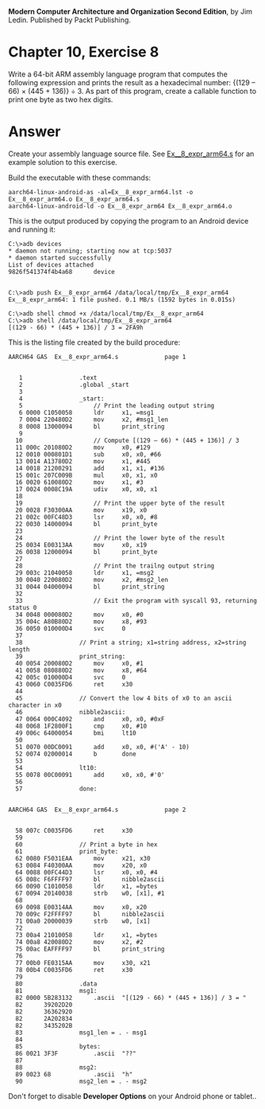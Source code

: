 __Modern Computer Architecture and Organization Second Edition__, by Jim Ledin. Published by Packt Publishing.
# Chapter 10, Exercise 8

Write a 64-bit ARM assembly language program that computes the following expression and prints the result as a hexadecimal number: {(129 – 66) &times; (445 + 136)} &div; 3. As part of this program, create a callable function to print one byte as two hex digits.

# Answer
Create your assembly language source file. See [Ex__8_expr_arm64.s](src/Ex__8_expr_arm64.s) for an example solution to this exercise.
 
Build the executable with these commands:
```
aarch64-linux-android-as -al=Ex__8_expr_arm64.lst -o Ex__8_expr_arm64.o Ex__8_expr_arm64.s
aarch64-linux-android-ld -o Ex__8_expr_arm64 Ex__8_expr_arm64.o
```

This is the output produced by copying the program to an Android device and running it:
```
C:\>adb devices
* daemon not running; starting now at tcp:5037
* daemon started successfully
List of devices attached
9826f541374f4b4a68      device


C:\>adb push Ex__8_expr_arm64 /data/local/tmp/Ex__8_expr_arm64
Ex__8_expr_arm64: 1 file pushed. 0.1 MB/s (1592 bytes in 0.015s)

C:\>adb shell chmod +x /data/local/tmp/Ex__8_expr_arm64
C:\>adb shell /data/local/tmp/Ex__8_expr_arm64
[(129 - 66) * (445 + 136)] / 3 = 2FA9h
```

This is the listing file created by the build procedure:
```
AARCH64 GAS  Ex__8_expr_arm64.s 			page 1


   1              	.text
   2              	.global _start
   3              	
   4              	_start:
   5              	    // Print the leading output string
   6 0000 C1050058 	    ldr     x1, =msg1
   7 0004 220480D2 	    mov     x2, #msg1_len
   8 0008 13000094 	    bl      print_string
   9              	
  10              	    // Compute [(129 – 66) * (445 + 136)] / 3
  11 000c 201080D2 	    mov     x0, #129
  12 0010 000801D1 	    sub     x0, x0, #66
  13 0014 A13780D2 	    mov     x1, #445
  14 0018 21200291 	    add     x1, x1, #136
  15 001c 207C009B 	    mul     x0, x1, x0
  16 0020 610080D2 	    mov     x1, #3
  17 0024 0008C19A 	    udiv    x0, x0, x1
  18              	
  19              	    // Print the upper byte of the result
  20 0028 F30300AA 	    mov     x19, x0
  21 002c 00FC48D3 	    lsr     x0, x0, #8
  22 0030 14000094 	    bl      print_byte
  23              	
  24              	    // Print the lower byte of the result    
  25 0034 E00313AA 	    mov     x0, x19
  26 0038 12000094 	    bl      print_byte
  27              	    
  28              	    // Print the trailng output string
  29 003c 21040058 	    ldr     x1, =msg2
  30 0040 220080D2 	    mov     x2, #msg2_len
  31 0044 04000094 	    bl      print_string
  32              	    
  33              	    // Exit the program with syscall 93, returning status 0
  34 0048 000080D2 	    mov     x0, #0
  35 004c A80B80D2 	    mov     x8, #93
  36 0050 010000D4 	    svc     0
  37              	
  38              	// Print a string; x1=string address, x2=string length
  39              	print_string:
  40 0054 200080D2 	    mov     x0, #1
  41 0058 080880D2 	    mov     x8, #64
  42 005c 010000D4 	    svc     0
  43 0060 C0035FD6 	    ret     x30
  44              	
  45              	// Convert the low 4 bits of x0 to an ascii character in x0
  46              	nibble2ascii:
  47 0064 000C4092 	    and     x0, x0, #0xF
  48 0068 1F2800F1 	    cmp     x0, #10
  49 006c 64000054 	    bmi     lt10
  50              	    
  51 0070 00DC0091 	    add     x0, x0, #('A' - 10)
  52 0074 02000014 	    b       done
  53              	
  54              	lt10:
  55 0078 00C00091 	    add     x0, x0, #'0'
  56              	
  57              	done:


AARCH64 GAS  Ex__8_expr_arm64.s 			page 2


  58 007c C0035FD6 	    ret     x30
  59              	
  60              	// Print a byte in hex    
  61              	print_byte:
  62 0080 F5031EAA 	    mov     x21, x30
  63 0084 F40300AA 	    mov     x20, x0
  64 0088 00FC44D3 	    lsr     x0, x0, #4
  65 008c F6FFFF97 	    bl      nibble2ascii
  66 0090 C1010058 	    ldr     x1, =bytes
  67 0094 20140038 	    strb    w0, [x1], #1
  68              	
  69 0098 E00314AA 	    mov     x0, x20
  70 009c F2FFFF97 	    bl      nibble2ascii
  71 00a0 20000039 	    strb    w0, [x1]
  72              	
  73 00a4 21010058 	    ldr     x1, =bytes
  74 00a8 420080D2 	    mov     x2, #2
  75 00ac EAFFFF97 	    bl      print_string
  76              	    
  77 00b0 FE0315AA 	    mov     x30, x21
  78 00b4 C0035FD6 	    ret     x30
  79              	        
  80              	.data
  81              	msg1:
  82 0000 5B283132 	    .ascii  "[(129 - 66) * (445 + 136)] / 3 = "
  82      39202D20 
  82      36362920 
  82      2A202834 
  82      3435202B 
  83              	msg1_len = . - msg1
  84              	
  85              	bytes:
  86 0021 3F3F     	    .ascii  "??"
  87              	
  88              	msg2:
  89 0023 68       	    .ascii  "h"
  90              	msg2_len = . - msg2
```
Don't forget to disable **Developer Options** on your Android phone or tablet..
